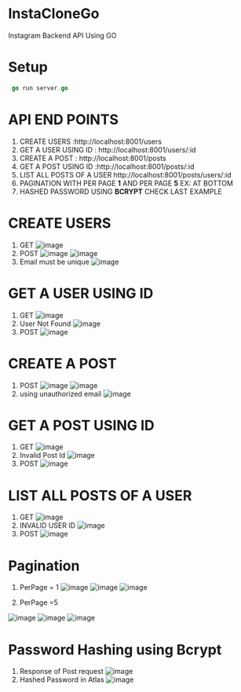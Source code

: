 # InstaCloneGo
Instagram Backend API Using GO 

# Setup

```go 
 go run server.go
```
# API END POINTS 
1. CREATE USERS :http://localhost:8001/users
2. GET A USER USING ID : http://localhost:8001/users/:id
3. CREATE A POST  : http://localhost:8001/posts
4. GET A POST USING ID :http://localhost:8001/posts/:id
5. LIST ALL POSTS OF A USER http://localhost:8001/posts/users/:id
6. PAGINATION WITH PER PAGE **1** AND PER PAGE **5** EX: AT BOTTOM 
7. HASHED PASSWORD USING **BCRYPT**  CHECK LAST EXAMPLE

# CREATE USERS
1. GET 
![image](https://user-images.githubusercontent.com/68312849/136656301-061c2b53-3fef-4097-8c64-19f551f57dbc.png)
2. POST
![image](https://user-images.githubusercontent.com/68312849/136656570-12509640-89b6-4196-863a-146956d98066.png)
![image](https://user-images.githubusercontent.com/68312849/136656586-eb464c6c-a7c3-4ff9-939b-618859e4dba6.png)
3. Email must be unique
![image](https://user-images.githubusercontent.com/68312849/136656634-78db628d-b6f6-4e20-9652-c7ee70b5f17d.png)

 # GET A USER USING ID
1. GET
![image](https://user-images.githubusercontent.com/68312849/136656736-12096711-1555-4da1-a68c-f4cfa943d5a5.png)
2. User Not Found
![image](https://user-images.githubusercontent.com/68312849/136656763-d8c3f252-6715-493e-9d5a-34179e873828.png)
3. POST 
![image](https://user-images.githubusercontent.com/68312849/136656775-22d1c7e2-58b6-4297-b4c6-73c445ab0d03.png)
# CREATE A POST
1. POST 
![image](https://user-images.githubusercontent.com/68312849/136656920-ba02a189-6986-4b77-af22-2fa9e567419e.png)
![image](https://user-images.githubusercontent.com/68312849/136657037-958f3962-2887-4fbb-a62e-b488b31fd145.png)
2. using unauthorized email
![image](https://user-images.githubusercontent.com/68312849/136657091-818a0f54-ca7b-4f2b-a3ca-dfe5acc8404e.png)

#  GET A POST USING ID 
1. GET 
![image](https://user-images.githubusercontent.com/68312849/136657180-b9fda864-7542-45e5-9587-3c2386db5ee2.png)
2. Invalid Post Id
![image](https://user-images.githubusercontent.com/68312849/136657196-3974579b-6551-47d9-9a57-53d5b7f52dde.png)
3. POST 
![image](https://user-images.githubusercontent.com/68312849/136657208-2517c862-cc43-415a-92e8-d351c8de8a51.png)

# LIST ALL POSTS OF A USER
1. GET
![image](https://user-images.githubusercontent.com/68312849/136657239-6535ad57-7258-424b-b7b9-f887db9730d7.png)
2. INVALID USER ID
![image](https://user-images.githubusercontent.com/68312849/136657250-a00b0f5d-236e-41ba-b22d-e5f967630edd.png)
3. POST
![image](https://user-images.githubusercontent.com/68312849/136657255-bb122c5f-7db8-4107-a967-f69ee634153d.png)

#  Pagination
1. PerPage = 1
![image](https://user-images.githubusercontent.com/68312849/136660739-47f994e4-5c80-4fb4-8eae-2936a9bd12cd.png)
![image](https://user-images.githubusercontent.com/68312849/136660744-d25a9e17-155b-4c2b-a21c-3fca1643814d.png)
![image](https://user-images.githubusercontent.com/68312849/136660753-62a721a5-5fb2-4446-bfc9-bdda8bf04d42.png)

2. PerPage =5

![image](https://user-images.githubusercontent.com/68312849/136660781-6b9c29c7-952b-4516-8e46-5ce07518cace.png)
![image](https://user-images.githubusercontent.com/68312849/136660832-9b89b035-5bf4-45aa-917f-d7d3a032b3c0.png)
![image](https://user-images.githubusercontent.com/68312849/136660851-35d7ae2e-b290-463a-92ce-62a1c88245d7.png)


# Password Hashing using Bcrypt
1. Response of Post request 
![image](https://user-images.githubusercontent.com/68312849/136661683-a1dfb8d6-b211-4765-b24d-a337ac110f4b.png)
2. Hashed Password in Atlas
![image](https://user-images.githubusercontent.com/68312849/136661716-c2a51711-ec29-4259-95d4-928762f318bd.png)






